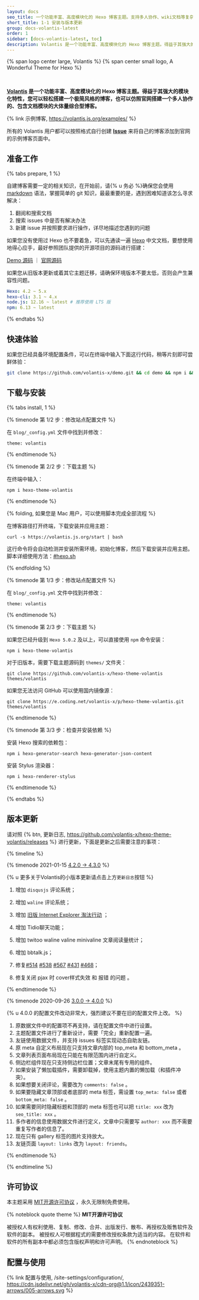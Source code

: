 ```yaml
---
layout: docs
seo_title: 一个功能丰富、高度模块化的 Hexo 博客主题。支持多人协作、wiki文档等复杂系统，支持大量的标签插件。
short_title: 1-1 安装与版本更新
group: docs-volantis-latest
order: 1
sidebar: [docs-volantis-latest, toc]
description: Volantis 是一个功能丰富、高度模块化的 Hexo 博客主题。得益于其强大的模块化特性，您可以轻松搭建一个极简风格的博客，也可以仿照官网搭建一个多人协作的、包含文档模块的大体量综合型博客。
---
```


<p>
{% span logo center large, Volantis %}
{% span center small logo, A Wonderful Theme for Hexo %}
</p>
<br>

**[Volantis](https://volantis.js.org) 是一个功能丰富、高度模块化的 Hexo 博客主题。得益于其强大的模块化特性，您可以轻松搭建一个极简风格的博客，也可以仿照官网搭建一个多人协作的、包含文档模块的大体量综合型博客。**

{% link 示例博客, https://volantis.js.org/examples/ %}

所有的 Volantis 用户都可以按照格式自行创建 [**Issue**](https://github.com/volantis-x/examples/issues/) 来将自己的博客添加到官网的示例博客页面中。

## 准备工作


{% tabs prepare, 1 %}

<!-- tab 能力条件 -->

自建博客需要一定的相关知识，在开始前，请{% u 务必 %}确保您会使用 [markdown](https://www.runoob.com/markdown/md-tutorial.html) 语法，掌握简单的 git 知识，最最重要的是，遇到困难知道该怎么寻求解决：

1. 翻阅和搜索文档
2. 搜索 issues 中是否有解决办法
3. 新建 issue 并按照要求进行操作，详尽地描述您遇到的问题

如果您没有使用过 Hexo 也不要着急，可以先通读一遍 [Hexo](https://hexo.io/zh-cn/docs/) 中文文档，要想使用地得心应手，最好参照团队提供的开源项目的源码进行搭建：

[Demo 源码](https://github.com/volantis-x/demo) ｜ [官网源码](https://github.com/volantis-x/volantis-docs)

<!-- endtab -->

<!-- tab 环境配置条件 -->

如果您从旧版本更新或着其它主题迁移，请确保环境版本不要太低，否则会产生兼容性问题。

```yaml
Hexo: 4.2 ~ 5.x
hexo-cli: 3.1 ~ 4.x
node.js: 12.16 ~ latest # 推荐使用 LTS 版
npm: 6.13 ~ latest
```

<!-- endtab -->

{% endtabs %}


## 快速体验

如果您已经具备环境配置条件，可以在终端中输入下面这行代码，稍等片刻即可尝鲜体验：

```bash
git clone https://github.com/volantis-x/demo.git && cd demo && npm i && hexo s
```


## 下载与安装

{% tabs install, 1 %}

<!-- tab 全新博客安装 -->

{% timenode 第 1/2 步：修改站点配置文件 %}

在 `blog/_config.yml` 文件中找到并修改：

```
theme: volantis
```

{% endtimenode %}

{% timenode 第 2/2 步：下载主题 %}

在终端中输入：

```
npm i hexo-theme-volantis
```

{% endtimenode %}

{% folding, 如果您是 Mac 用户，可以使用脚本完成全部流程 %}

在博客路径打开终端，下载安装并应用主题：

```
curl -s https://volantis.js.org/start | bash
```

这行命令将会自动检测并安装所需环境，初始化博客，然后下载安装并应用主题。
脚本详细使用方法：[#hexo.sh](https://xaoxuu.com/wiki/hexo.sh/)

{% endfolding %}

<!-- endtab -->

<!-- tab 从其它主题迁移 -->

{% timenode 第 1/3 步：修改站点配置文件 %}

在 `blog/_config.yml` 文件中找到并修改：

```
theme: volantis
```

{% endtimenode %}

{% timenode 第 2/3 步：下载主题 %}

如果您已经升级到 `Hexo 5.0.2` 及以上，可以直接使用 `npm` 命令安装：

```
npm i hexo-theme-volantis
```

对于旧版本，需要下载主题源码到 `themes/` 文件夹：

```
git clone https://github.com/volantis-x/hexo-theme-volantis themes/volantis
```

如果您无法访问 GitHub 可以使用国内镜像源：

```
git clone https://e.coding.net/volantis-x/p/hexo-theme-volantis.git themes/volantis
```

{% endtimenode %}

{% timenode 第 3/3 步：检查并安装依赖 %}

安装 Hexo 搜索的依赖包：

```
npm i hexo-generator-search hexo-generator-json-content
```

安装 Stylus 渲染器：

```
npm i hexo-renderer-stylus
```

{% endtimenode %}

<!-- endtab -->

{% endtabs %}



## 版本更新

请对照 {% btn, 更新日志, https://github.com/volantis-x/hexo-theme-volantis/releases %} 进行更新，下面是更新之后需要注意的事项：

{% timeline %}

{% timenode 2021-01-15 [4.2.0 -> 4.3.0](https://github.com/volantis-x/hexo-theme-volantis/releases/tag/4.3.0) %}

{% u 更多关于Volantis的小版本更新请点击上方`更新日志`按钮 %}

1. 增加 `disqusjs` 评论系统；

2. 增加 `waline` 评论系统；

3. 增加 [旧版 Internet Explorer 淘汰行动](https://www.microsoft.com/zh-cn/WindowsForBusiness/End-of-IE-support) ；

4. 增加 Tidio聊天功能；

5. 增加 twitoo waline valine minivaline 文章阅读量统计；

6. 增加 bbtalk.js；
7. 修复[#514](https://github.com/volantis-x/hexo-theme-volantis/issues/514) [#538](https://github.com/volantis-x/hexo-theme-volantis/issues/538) [#567](https://github.com/volantis-x/hexo-theme-volantis/pull/567) [#431](https://github.com/volantis-x/hexo-theme-volantis/issues/431) [#468](https://github.com/volantis-x/hexo-theme-volantis/issues/468)；

8. 修复关闭 pjax 时 cover样式失效 和 报错 的问题 。

{% endtimenode %}



{% timenode 2020-09-26 [3.0.0 -> 4.0.0](https://github.com/volantis-x/hexo-theme-volantis/releases/tag/4.0.0) %}

{% u 4.0.0 的配置文件改动非常大，强烈建议不要在旧的配置文件上改。 %}

1. 原数据文件中的配置项不再支持，请在配置文件中进行设置。
2. 主题配置文件进行了重新设计，需要「完全」重新配置一遍。
3. 友链使用数据文件，并支持 issues 标签实现动态自助友链。
4. 原 meta 自定义布局现在只支持文章内部的 top_meta 和 bottom_meta 。
5. 文章列表页面布局现在只能在有限范围内进行自定义。
6. 侧边栏组件现在只支持侧边栏位置；文章末尾有专用的组件。
7. 如果安装了懒加载插件，需要卸载掉，使用主题内置的懒加载（和插件冲突）。
8. 如果想要关闭评论，需要改为 `comments: false` 。
9. 如果要隐藏文章顶部或者底部的 meta 标签，需设置 `top_meta: false` 或者 `bottom_meta: false` 。
10. 如果需要同时隐藏标题和顶部的 meta 标签也可以把 `title: xxx` 改为 `seo_title: xxx` 。
11. 多作者的信息使用数据文件进行定义，文章中只需要写 `author: xxx` 而不需要重复写作者的信息了。
12. 现在只有 gallery 标签的图片支持放大。
13. 友链页面 `layout: links` 改为 `layout: friends`。

{% endtimenode %}

{% endtimeline %}

## 许可协议

本主题采用 [MIT开源许可协议](https://cdn.jsdelivr.net/gh/theme-volantis/hexo-theme-volantis/LICENSE) ，永久无限制免费使用。

{% noteblock quote theme %}
**MIT开源许可协议**

被授权人有权利使用、复制、修改、合并、出版发行、散布、再授权及贩售软件及软件的副本。
被授权人可根据程式的需要修改授权条款为适当的内容。
在软件和软件的所有副本中都必须包含版权声明和许可声明。
{% endnoteblock %}


## 配置与使用

{% link 配置与使用, /site-settings/configuration/, https://cdn.jsdelivr.net/gh/volantis-x/cdn-org@1.1/icon/2439351-arrows/005-arrows.svg %}
